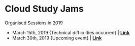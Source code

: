 # Cloud Study Jams

Organised Sessions in 2019

* March 15th, 2019 {Technical difficulties occurred} | [**Link**](./march15_2019.md)  
* March 30th, 2019 {Upcoming event} | [**Link**](./march30_2019.md)  
